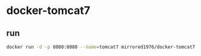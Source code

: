 # docker-tomcat7

## run
```bash
docker run -d -p 8080:8080 --name=tomcat7 mirrored1976/docker-tomcat7
```
